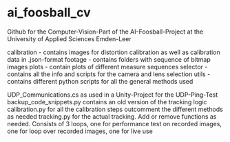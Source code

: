 # ai_foosball_cv
Github for the Computer-Vision-Part of the AI-Foosball-Project at the University of Applied Sciences Emden-Leer

calibration - contains images for distortion calibration as well as calibration data in .json-format
footage - contains folders with sequence of bitmap images
plots - contain plots of different measure sequences
selector - contains all the info and scripts for the camera and lens selection
utils - contains different python scripts for all the general methods used

UDP_Communications.cs as used in a Unity-Project for the UDP-Ping-Test
backup_code_snippets.py contains an old version of the tracking logic
calibration.py for all the calibration steps outcomment the different methods as needed
tracking.py for the actual tracking. Add or remove functions as needed. Consists of 3 loops, one for performance test on recorded images, one for loop over recorded images, one for live use

